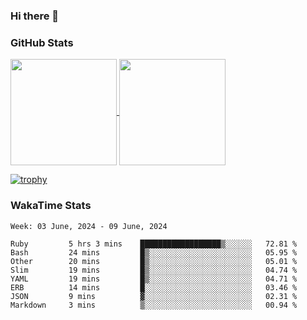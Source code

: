 ### Hi there 👋

### GitHub Stats

<a href="https://github.com/anuraghazra/github-readme-stats">
  <img align="center" height="170px" src="https://github-readme-stats.vercel.app/api/top-langs/?username=tksfjt1024&layout=compact&count_private=true&show_icons=true&show_icons=true&theme=graywhite" />
</a>
<a href="https://github.com/anuraghazra/github-readme-stats">
  <img align="center" height="170px" src="https://github-readme-stats.vercel.app/api?username=tksfjt1024&count_private=true&show_icons=true&show_icons=true&theme=graywhite" />
</a>

[![trophy](https://github-profile-trophy.vercel.app/?username=tksfjt1024)](https://github.com/ryo-ma/github-profile-trophy)

### WakaTime Stats

<!--START_SECTION:waka-->
```text
Week: 03 June, 2024 - 09 June, 2024

Ruby         5 hrs 3 mins    ██████████████████▒░░░░░░   72.81 % 
Bash         24 mins         █▒░░░░░░░░░░░░░░░░░░░░░░░   05.95 % 
Other        20 mins         █▒░░░░░░░░░░░░░░░░░░░░░░░   05.01 % 
Slim         19 mins         █▒░░░░░░░░░░░░░░░░░░░░░░░   04.74 % 
YAML         19 mins         █▒░░░░░░░░░░░░░░░░░░░░░░░   04.71 % 
ERB          14 mins         █░░░░░░░░░░░░░░░░░░░░░░░░   03.46 % 
JSON         9 mins          ▓░░░░░░░░░░░░░░░░░░░░░░░░   02.31 % 
Markdown     3 mins          ▒░░░░░░░░░░░░░░░░░░░░░░░░   00.94 % 
```
<!--END_SECTION:waka-->

